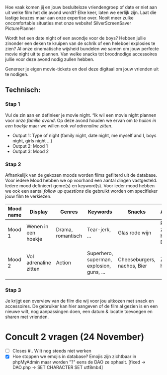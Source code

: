 Hoe vaak komen jij en jouw besluiteloze vriendengroep of date er niet aan uit welke film het die avond wordt? Elke keer, laten we eerlijk zijn.
Laat die lastige keuzes maar aan onze expertise over.
Nooit meer zulke oncomfortable situaties met onze website! SilverScreenSaver PicturePlanner

Wordt het een date night of een avondje voor de boys? Hebben jullie zinonder een deken te kruipen van de schrik of een heleboel explosies te zien?
Al onze cinematische wijsheid bundelen we samen om jouw perfecte movie night uit te plannen. Van welke snacks tot broodnodige accessoires jullie voor deze avond nodig zullen hebben.

Genereer je eigen movie-tickets en deel deze digitaal om jouw vrienden uit te nodigen.

## Technisch:
### Stap 1
Vul de zin aan en definieer je movie night.
“Ik wil een movie night plannen voor *onze familie avond*. Op deze avond houden we ervan om *te huilen in een hoekje* maar we willen ook *vol adrenaline zitten*.
- Output 1: Type of night (family night, date night, me myself and I, boys night, girls night ...)
- Output 2: Mood 1
- Output 3: Mood 2

### Stap 2
Afhankelijk van de gekozen moods worden films gefilterd uit de database.
Voor iedere Mood hebben we op voorhand een aantal dingen vastgesteld. Iedere mood definieert genre(s) en keyword(s). Voor ieder mood hebben we ook een aantal *follow up questions* die gebruikt worden om specifieker jouw film te verkiezen.

Mood name | Display | Genres | Keywords | Snacks | Accessoires | Follow up questions
-------- | ---- | ---- | ---- | ---- | ---- | ----
Mood 1 | Wenen in een hoekje | Drama, romantisch | Tear-jerk, ...| Glas rode wijn | Pakje zakdoeken, Kussentjes, Dekentje | Hoe melig mag het worden?
Mood 2 | Vol adrenaline zitten | Action | Superhero, superman, explosion, guns, ...| Cheeseburgers, nachos, Bier | Zonnebril, halters | Hoeveel explosies? Guns, swords or magic?

### Stap 3
Je krijgt een overview van de film die wij voor jou uitkozen met snack en accessoires.
De gebruiker kan hier aangeven of de film al gezien is en een nieuwe wilt, nog aanpassingen doen, een datum & locatie toevoegen en sharen met vrienden.


# Concult 2 vragen (24 November)
- [ ] Closes #.. Wilt nog steeds niet werken
- [x] Hoe stoppen we emojis in database? Emojis zijn zichtbaar in phpMyAdmin maar worden "?" eens de DAO ze ophaalt. [fixed -> DAO.php -> SET CHARACTER SET utf8mb4]
